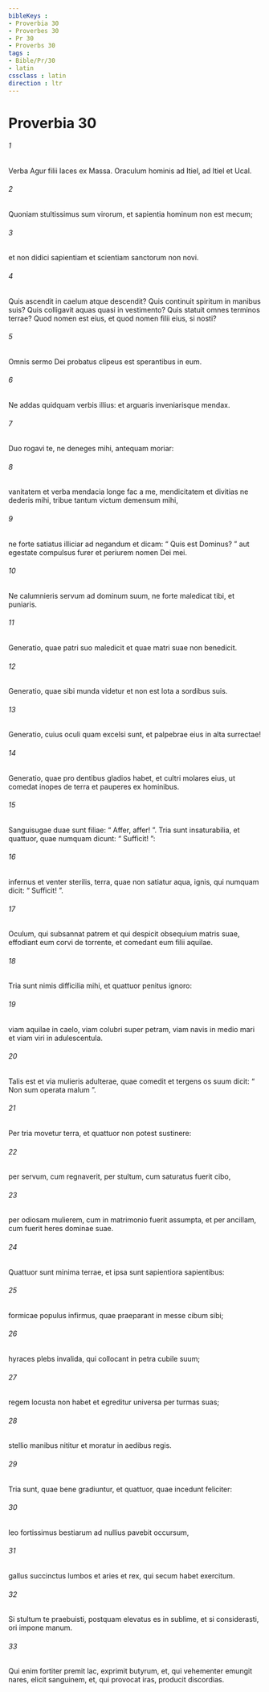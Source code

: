 ```yaml
---
bibleKeys : 
- Proverbia 30
- Proverbes 30
- Pr 30
- Proverbs 30
tags : 
- Bible/Pr/30
- latin
cssclass : latin
direction : ltr
---
```


# Proverbia 30

###### 1
Verba Agur filii Iaces ex Massa. Oraculum hominis ad Itiel, ad Itiel et Ucal.
###### 2
Quoniam stultissimus sum virorum, et sapientia hominum non est mecum;
###### 3
et non didici sapientiam et scientiam sanctorum non novi.
###### 4
Quis ascendit in caelum atque descendit? Quis continuit spiritum in manibus suis? Quis colligavit aquas quasi in vestimento? Quis statuit omnes terminos terrae? Quod nomen est eius, et quod nomen filii eius, si nosti?
###### 5
Omnis sermo Dei probatus clipeus est sperantibus in eum.
###### 6
Ne addas quidquam verbis illius: et arguaris inveniarisque mendax.
###### 7
Duo rogavi te, ne deneges mihi, antequam moriar:
###### 8
vanitatem et verba mendacia longe fac a me, mendicitatem et divitias ne dederis mihi, tribue tantum victum demensum mihi,
###### 9
ne forte satiatus illiciar ad negandum et dicam: “ Quis est Dominus? ” aut egestate compulsus furer et periurem nomen Dei mei.
###### 10
Ne calumnieris servum ad dominum suum, ne forte maledicat tibi, et puniaris.
###### 11
Generatio, quae patri suo maledicit et quae matri suae non benedicit.
###### 12
Generatio, quae sibi munda videtur et non est lota a sordibus suis.
###### 13
Generatio, cuius oculi quam excelsi sunt, et palpebrae eius in alta surrectae!
###### 14
Generatio, quae pro dentibus gladios habet, et cultri molares eius, ut comedat inopes de terra et pauperes ex hominibus.
###### 15
Sanguisugae duae sunt filiae: “ Affer, affer! ”. Tria sunt insaturabilia, et quattuor, quae numquam dicunt: “ Sufficit! ”:
###### 16
infernus et venter sterilis, terra, quae non satiatur aqua, ignis, qui numquam dicit: “ Sufficit! ”.
###### 17
Oculum, qui subsannat patrem et qui despicit obsequium matris suae, effodiant eum corvi de torrente, et comedant eum filii aquilae.
###### 18
Tria sunt nimis difficilia mihi, et quattuor penitus ignoro:
###### 19
viam aquilae in caelo, viam colubri super petram, viam navis in medio mari et viam viri in adulescentula.
###### 20
Talis est et via mulieris adulterae, quae comedit et tergens os suum dicit: “ Non sum operata malum ”.
###### 21
Per tria movetur terra, et quattuor non potest sustinere:
###### 22
per servum, cum regnaverit, per stultum, cum saturatus fuerit cibo,
###### 23
per odiosam mulierem, cum in matrimonio fuerit assumpta, et per ancillam, cum fuerit heres dominae suae.
###### 24
Quattuor sunt minima terrae, et ipsa sunt sapientiora sapientibus:
###### 25
formicae populus infirmus, quae praeparant in messe cibum sibi;
###### 26
hyraces plebs invalida, qui collocant in petra cubile suum;
###### 27
regem locusta non habet et egreditur universa per turmas suas;
###### 28
stellio manibus nititur et moratur in aedibus regis.
###### 29
Tria sunt, quae bene gradiuntur, et quattuor, quae incedunt feliciter:
###### 30
leo fortissimus bestiarum ad nullius pavebit occursum,
###### 31
gallus succinctus lumbos et aries et rex, qui secum habet exercitum.
###### 32
Si stultum te praebuisti, postquam elevatus es in sublime, et si considerasti, ori impone manum.
###### 33
Qui enim fortiter premit lac, exprimit butyrum, et, qui vehementer emungit nares, elicit sanguinem, et, qui provocat iras, producit discordias.
